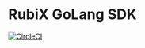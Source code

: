 # RubiX GoLang SDK

[![CircleCI](https://circleci.com/gh/rubixFunctions/r3x-golang-sdk.svg?style=svg)](https://circleci.com/gh/rubixFunctions/r3x-golang-sdk)
